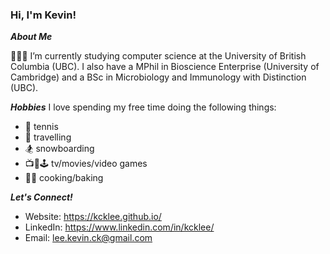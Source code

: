 ### Hi, I'm Kevin!

***About Me***

👨🏻‍🎓 I’m currently studying computer science at the University of British Columbia (UBC). I also have a MPhil in Bioscience Enterprise (University of Cambridge) and a BSc in Microbiology and Immunology with Distinction (UBC).

***Hobbies***
I love spending my free time doing the following things: 
- 🎾 tennis
- 🛫 travelling
- 🏂 snowboarding
- 📺🎥🕹 tv/movies/video games
- 👨‍🍳 cooking/baking

***Let's Connect!***
- Website: https://kcklee.github.io/
- LinkedIn: https://www.linkedin.com/in/kcklee/
- Email: lee.kevin.ck@gmail.com

<!--
**kcklee/kcklee** is a ✨ _special_ ✨ repository because its `README.md` (this file) appears on your GitHub profile.

Here are some ideas to get you started:

- 🔭 I’m currently working on a project
- 🌱 I’m currently learning Java
- 👯 I’m looking to collaborate on projects
- 🤔 I’m looking for help with languages
- 💬 Ask me about tennis, tv, movies
- 📫 How to reach me: 
- 😄 Pronouns: he/him/his
- ⚡ Fun fact: I lived in Europe for 2 years
-->
